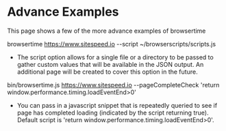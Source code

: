 Advance Examples
================

This page shows a few of the more advance examples of browsertime

browsertime https://www.sitespeed.io --script ~/browserscripts/scripts.js

- The script option allows for a single file or a directory to be passed to gather custom values that will be available in the JSON output. An additional page will be created to cover this option in the future.

bin/browsertime.js https://www.sitespeed.io --pageCompleteCheck 'return window.performance.timing.loadEventEnd>0'

- You can pass in a javascript snippet that is repeatedly queried to see if page has completed loading (indicated by the script returning true). Default script is 'return window.performance.timing.loadEventEnd>0'.
